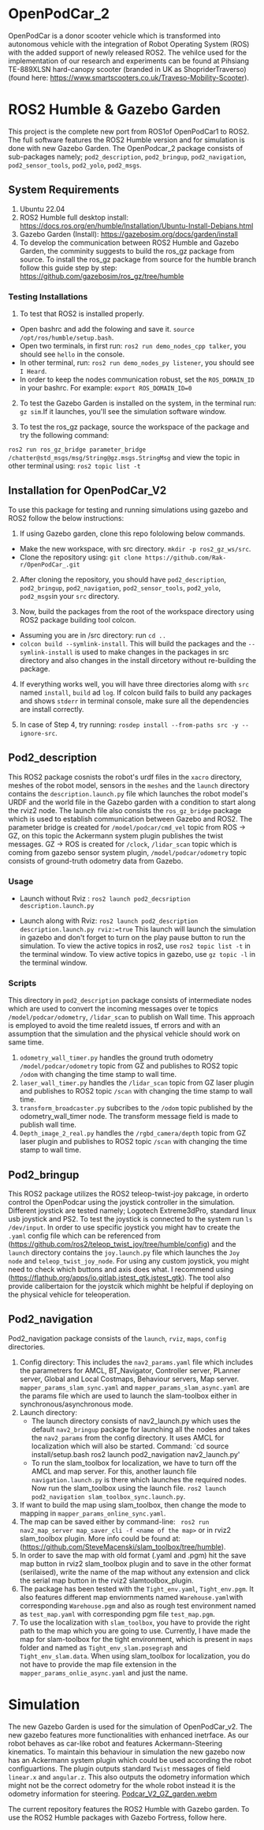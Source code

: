 # OpenPodCar_2

OpenPodCar is a donor scooter vehicle which is transformed into autonomous vehicle with the integration of Robot Operating
System (ROS) with the added support of newly released ROS2. The vehilce used for the implementation of our research and experiments can be found at Pihsiang TE-889XLSN hard-canopy scooter (branded in UK as ShopriderTraverso) (found here: https://www.smartscooters.co.uk/Traveso-Mobility-Scooter).

# ROS2 Humble & Gazebo Garden
This project is the complete new port from ROS1of OpenPodCar1 to ROS2. The full software features the ROS2 Humble version and for simulation is done with new Gazebo Garden.
The OpenPodcar_2 package consists of sub-packages namely; `pod2_description`, `pod2_bringup`, `pod2_navigation`, `pod2_sensor_tools`, `pod2_yolo`, `pod2_msgs`.

## System Requirements

1. Ubuntu 22.04
2. ROS2 Humble full desktop install: https://docs.ros.org/en/humble/Installation/Ubuntu-Install-Debians.html
3. Gazebo Garden (Install): https://gazebosim.org/docs/garden/install
4. To develop the communication between ROS2 Humble and Gazebo Garden, the comminity suggests to build the ros_gz package from source. To install the ros_gz package from source for the humble branch follow this guide step by step: https://github.com/gazebosim/ros_gz/tree/humble

### Testing Installations

1. To test that ROS2 is installed properly.
* Open bashrc and add the folowing and save it. `source /opt/ros/humble/setup.bash`.
* Open two terminals, in first run: `ros2 run demo_nodes_cpp talker`, you should see  `hello` in the console.
* In other terminal, run: `ros2 run demo_nodes_py listener`, you should see `I Heard`.
* In order to keep the nodes communication robust, set the `ROS_DOMAIN_ID` in your bashrc. For example: `export ROS_DOMAIN_ID=0`

2. To test the Gazebo Garden is installed on the system, in the terminal run: `gz sim`.If it launches, you'll see the simulation software window.

3. To test the ros_gz package, source the workspace of the package and try the following command:

`ros2 run ros_gz_bridge parameter_bridge /chatter@std_msgs/msg/String@gz.msgs.StringMsg` and view the topic in other terminal using: `ros2 topic list -t`


## Installation for OpenPodCar_V2

To use this package for testing and running simulations using gazebo and ROS2 follow the below instructions:

1. If using Gazebo garden, clone this repo fololowing below commands. 
* Make the new workspace, with src directory. `mkdir -p ros2_gz_ws/src`.
* Clone the repository using: `git clone https://github.com/Rak-r/OpenPodCar_.git`

2. After cloning the repository, you should have `pod2_description`, `pod2_bringup`, `pod2_navigation`, `pod2_sensor_tools`, `pod2_yolo`, `pod2_msgs`in your `src` directory.

3. Now, build the packages from the root of the workspace directory using ROS2 package building tool colcon.
* Assuming you are in /src directory: run `cd ..`
* `colcon build --symlink-install`. This will build the packages and the `--symlink-install` is used to make changes in the packages in src directory and also changes in the install dircetory without re-building the package.

4. If everything works well, you will have three directories alomg with `src` named `install`, `build` ad `log`. If colcon build fails to build any packages and shows `stderr` in terminal console, make sure all the dependencies are install correctly.

5. In case of Step 4, try running: `rosdep install --from-paths src -y --ignore-src`.


## Pod2_description

This ROS2 package cosnists the robot's urdf files in the `xacro` directory, meshes of the robot model, sensors in the `meshes` and the `launch` directory contains the `description.launch.py` file which launches the robot model's URDF and the world file in the Gazebo garden with a condition to start along the rviz2 node.
The launch file also consists the `ros_gz_bridge` package which is used to establish communication between Gazebo and ROS2. The parameter bridge is created for `/model/podcar/cmd_vel` topic from ROS -> GZ, on this topic the Ackermann system plugin publishes the twist messages.
GZ -> ROS is created for `/clock`, `/lidar_scan` topic which is coming from gazebo sensor system plugin, `/model/podcar/odometry` topic consists of ground-truth odometry data from Gazebo.
### Usage

* Launch without Rviz : `ros2 launch pod2_decsription description.launch.py`

* Launch along with Rviz: `ros2 launch pod2_description description.launch.py rviz:=true`
This launch will launch the simulation in gazebo and don't forget to turn on the play pause button to run the simulation. 
To view the active topics in ros2, use `ros2 topic list -t` in the terminal window.
To view active topics in gazebo, use `gz topic -l` in the terminal window.

### Scripts

This directory in `pod2_description` package consists of intermediate nodes which are used to convert the incoming messages over te topics `/model/podcar/odometry`, `/lidar_scan` to publish on Wall time. This approach is employed to avoid the time realetd issues, tf errors and with an assumption that the simulation and the physical vehicle should work on same time.
1. `odometry_wall_timer.py` handles the ground truth odometry `/model/podcar/odometry` topic from GZ and publishes to ROS2 topic `/odom` with changing the time stamp to wall time.
2. `laser_wall_timer.py` handles the `/lidar_scan` topic from GZ laser plugin and publishes to ROS2 topic `/scan` with changing the time stamp to wall time.
3. `transform_broadcaster.py` subcribes to the `/odom` topic published by the odometry_wall_timer node. The transform message field is made to publish wall time.
4. `Depth_image_2_real.py` handles the `/rgbd_camera/depth` topic from GZ laser plugin and publishes to ROS2 topic `/scan` with changing the time stamp to wall time.

## Pod2_bringup

This ROS2 package utilizes the ROS2 teleop-twist-joy pakcage, in orderto control the OpenPodcar using the joystick controller in the simulation. 
Different joystick are tested namely; Logotech Extreme3dPro, standard linux usb joystick and PS2.
To test the joystick is connected to the system run `ls /dev/input`.
In order to use specific joystick you might hav to create the `.yaml` config file which can be referenced from (https://github.com/ros2/teleop_twist_joy/tree/humble/config) and the `launch` directory contains the `joy.launch.py` file which launches the `Joy node` and  `teleop_twist_joy_node`.
For using any custom joystick, you might need to check which buttons and axis does what. I recommend using (https://flathub.org/apps/io.gitlab.jstest_gtk.jstest_gtk). The tool also provide calibertaion for the joystcik which mighht be helpful if deploying on the physical vehicle for teleoperation.

## Pod2_navigation

Pod2_navigation package consists of the `launch`, `rviz`, `maps`, `config` directories. 

1. Config directory:
   This includes the `nav2_params.yaml` file which includes the parametrers for AMCL, BT_Navigator, Controller server, PLanner server, Global and Local Costmaps, Behaviour servers, Map server.
   `mapper_params_slam_sync.yaml` and `mapper_params_slam_async.yaml` are the params file which are used to launch the slam-toolbox either in synchronous/asynchronous mode.
3. Launch directory:
   * The launch directory consists of nav2_launch.py which uses the default `nav2_bringup` package for launching all the nodes and takes the `nav2_params` from the config directory. It uses AMCL for localization which will also be started.
     Command:
     `cd <workspace>
     source install/setup.bash
     ros2 launch pod2_navigation nav2_launch.py'
   * To run the slam_toolbox for localization, we have to turn off the AMCL and map server. For this, another launch file `navigation.launch.py` is there which launches the required nodes. Now run the slam_toolbox using the launch file.
     `ros2 launch pod2_navigation slam_toolbox_sync.launch.py`.
4. If want to build the map using slam_toolbox, then change the mode to mapping in `mapper_params_online_sync.yaml`.
5. The map can be saved either by command-line: ` ros2 run nav2_map_server map_saver_cli -f <name of the map>` or in rviz2 slam_toolbox plugin. More info could be found at: (https://github.com/SteveMacenski/slam_toolbox/tree/humble).
6. In order to save the map with old format (.yaml and .pgm) hit the save map button in rviz2 slam_toolbox plugin and to save in the other format (serilaised), write the name of the map without any extension and  click the serial map button in the rviz2 slamtoolbox_plugin.
7. The package has been tested with the `Tight_env.yaml`, `Tight_env.pgm`. It also features different map enviornments named `Warehouse.yaml`with corresponding `Warehouse.pgm` and also as rough test environment named as `test_map.yaml` with corresponding pgm file `test_map.pgm`.
8. To use the localization with `slam_toolbox`, you have to provide the right path to the map which you are going to use. Currently, I have made the map for slam-toolbox for the tight environment, which is present in `maps` folder and named as `Tight_env_slam.posegraph` and `Tight_env_slam.data`. When using slam_toolbox for localization, you do not have to provide the map file extension in the `mapper_params_onlie_async.yaml` and just the name.

# Simulation
The new Gazebo Garden is used for the simulation of OpenPodCar_v2. The new gazebo features more functionalities with enhanced inetrface. As our robot behaves as car-like robot and features Ackermann-Steering kinematics. To maintain this behaviour in simulation the new gazebo now has an Ackermann system plugin which could be used according the robot configuartions. The plugin outputs standard `Twist` messages of field `linear.x` and `angular.z`. This also outputs the odometry information which might not be the correct odometry for the whole robot instead it is the odometry information for steering.
[Podcar_V2_GZ_garden.webm](https://github.com/Rak-r/OpenPodCar_/assets/85680564/26ea85f9-a46d-4f53-b81a-1f23425ab1f7)

The current repository features the ROS2 Humble with Gazebo garden. To use the ROS2 Humble packages with Gazebo Fortress, follow here.




   

